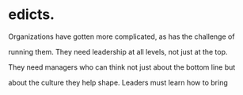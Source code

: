 # edicts.

Organizations have gotten more complicated, as has the challenge of

running them. They need leadership at all levels, not just at the top.

They need managers who can think not just about the bottom line but

about the culture they help shape. Leaders must learn how to bring